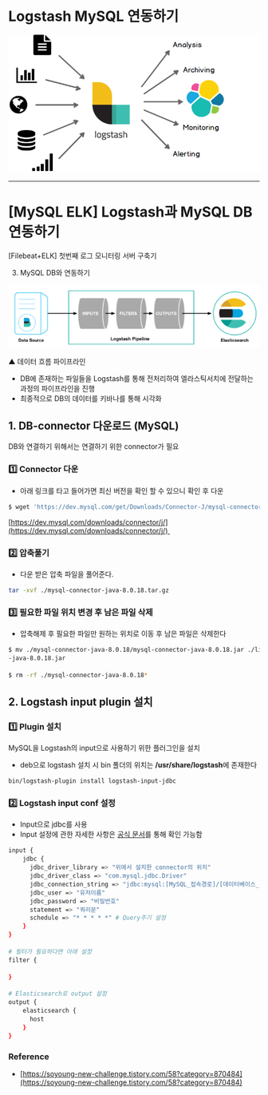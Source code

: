 # Logstash MySQL 연동하기

![img](../.vuepress/public/images/img-es/logstashLogo.png)  

---

# [MySQL ELK] Logstash과 MySQL DB 연동하기

[Filebeat+ELK] 첫번째 로그 모니터링 서버 구축기

03. MySQL DB와 연동하기

![img](../.vuepress/public/images/img-es/logstash01.png)  

▲ 데이터 흐름 파이프라인

- DB에 존재하는 파일들을 Logstash를 통해 전처리하여 엘라스틱서치에 전달하는 과정의 파이프라인을 진행
- 최종적으로 DB의 데이터를 키바나를 통해 시각화

## 1. DB-connector 다운로드 (MySQL)

DB와 연결하기 위해서는 연결하기 위한 connector가 필요

### 1️⃣ Connector 다운

- 아래 링크를 타고 들어가면 최신 버전을 확인 할 수 있으니 확인 후 다운

```bash
$ wget 'https://dev.mysql.com/get/Downloads/Connector-J/mysql-connector-java-8.0.18.tar.gz'
```

[https://dev.mysql.com/downloads/connector/j/](https://dev.mysql.com/downloads/connector/j/) 

### 2️⃣ 압축풀기

- 다운 받은 압축 파일을 풀어준다.

```bash
tar -xvf ./mysql-connector-java-8.0.18.tar.gz
```

### 3️⃣ 필요한 파일 위치 변경 후 남은 파일 삭제

- 압축해제 후 필요한 파일만 원하는 위치로 이동 후 남은 파일은 삭제한다

```bash
$ mv ./mysql-connector-java-8.0.18/mysql-connector-java-8.0.18.jar ./lib/mysql-connector
-java-8.0.18.jar

$ rm -rf ./mysql-connector-java-8.0.18*
```

## 2. Logstash input plugin 설치

### 1️⃣ Plugin 설치

MySQL을 Logstash의 input으로 사용하기 위한 플러그인을 설치

- deb으로 logstash 설치 시 bin 폴더의 위치는 **/usr/share/logstash**에 존재한다

```bash
bin/logstash-plugin install logstash-input-jdbc
```

### 2️⃣ Logstash input conf 설정

- Input으로 jdbc를 사용
- Input 설정에 관한 자세한 사항은 [공식 문서](https://www.elastic.co/guide/en/logstash/current/plugins-inputs-jdbc.html)를 통해 확인 가능함

```bash
input {
    jdbc {
      jdbc_driver_library => "위에서 설치한 connector의 위치"
      jdbc_driver_class => "com.mysql.jdbc.Driver"
      jdbc_connection_string => "jdbc:mysql:[MySQL_접속경로]/[데이터베이스_이름]"
      jdbc_user => "유저이름"
      jdbc_password => "비밀번호"
      statement => "쿼리문"
      schedule => "* * * * *" # Query주기 설정
    }
}

# 필터가 필요하다면 아래 설정
filter {

}

# Elasticsearch로 output 설정
output {
    elasticsearch {
      host
    }
}
```

### Reference

- [https://soyoung-new-challenge.tistory.com/58?category=870484](https://soyoung-new-challenge.tistory.com/58?category=870484)